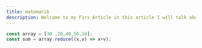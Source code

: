 ```yaml
---
title: matematik
description: Welcome to my Firs Article in this article I will talk about javascript
---
```


````javascript
const array = [30 ,20,40,50,10];
const sum = array.reduce((x,v) => x+v);
````
